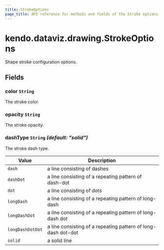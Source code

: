 ```yaml
---
title: StrokeOptions
page_title: API reference for methods and fields of the Stroke options
---
```


# kendo.dataviz.drawing.StrokeOptions
Shape stroke configuration options.

## Fields

### color `String`
The stroke color.

### opacity `String`
The stroke opacity.

### dashType `String` *(default: "solid")*
The stroke dash type.

| Value            | Description
| ---              | ---
| `dash`           | a line consisting of dashes
| `dashDot`        | a line consisting of a repeating pattern of dash-dot
| `dot`            | a line consisting of dots
| `longDash`       | a line consisting of a repeating pattern of long-dash
| `longDashDot`    | a line consisting of a repeating pattern of long-dash dot
| `longDashDotDot` | a line consisting of a repeating pattern of long-dash dot-dot
| `solid`          | a solid line
